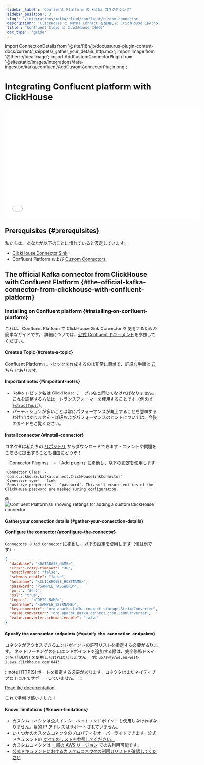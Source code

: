 ```yaml
---
'sidebar_label': 'Confluent Platform の Kafka コネクタシンク'
'sidebar_position': 3
'slug': '/integrations/kafka/cloud/confluent/custom-connector'
'description': 'ClickHouse と Kafka Connect を使用した ClickHouse コネクタシンク'
'title': 'Confluent Cloud と ClickHouse の統合'
'doc_type': 'guide'
---
```


import ConnectionDetails from '@site/i18n/jp/docusaurus-plugin-content-docs/current/_snippets/_gather_your_details_http.mdx';
import Image from '@theme/IdealImage';
import AddCustomConnectorPlugin from '@site/static/images/integrations/data-ingestion/kafka/confluent/AddCustomConnectorPlugin.png';


# Integrating Confluent platform with ClickHouse

<div class='vimeo-container'>
  <iframe src="//www.youtube.com/embed/SQAiPVbd3gg"
    width="640"
    height="360"
    frameborder="0"
    allow="autoplay;
    fullscreen;
    picture-in-picture"
    allowfullscreen>
  </iframe>
</div>

## Prerequisites {#prerequisites}
私たちは、あなたが以下のことに慣れていると仮定しています:
* [ClickHouse Connector Sink](../kafka-clickhouse-connect-sink.md)
* Confluent Platform および [Custom Connectors](https://docs.confluent.io/cloud/current/connectors/bring-your-connector/overview.html)。

## The official Kafka connector from ClickHouse with Confluent Platform {#the-official-kafka-connector-from-clickhouse-with-confluent-platform}

### Installing on Confluent platform {#installing-on-confluent-platform}
これは、Confluent Platform で ClickHouse Sink Connector を使用するための簡単なガイドです。
詳細については、[公式 Confluent ドキュメント](https://docs.confluent.io/cloud/current/connectors/bring-your-connector/custom-connector-qs.html#uploading-and-launching-the-connector)を参照してください。

#### Create a Topic {#create-a-topic}
Confluent Platform にトピックを作成するのは非常に簡単で、詳細な手順は [こちら](https://docs.confluent.io/cloud/current/client-apps/topics/manage.html) にあります。

#### Important notes {#important-notes}

* Kafka トピック名は ClickHouse テーブル名と同じでなければなりません。これを調整する方法は、トランスフォーマーを使用することです（例えば [`ExtractTopic`](https://docs.confluent.io/platform/current/connect/transforms/extracttopic.html)）。
* パーティションが多いことは常にパフォーマンスが向上することを意味するわけではありません - 詳細およびパフォーマンスのヒントについては、今後のガイドをご覧ください。

#### Install connector {#install-connector}
コネクタは私たちの [リポジトリ](https://github.com/ClickHouse/clickhouse-kafka-connect/releases) からダウンロードできます - コメントや問題をこちらに提出することも自由にどうぞ！

「Connector Plugins」 -> 「Add plugin」に移動し、以下の設定を使用します:

```text
'Connector Class' - 'com.clickhouse.kafka.connect.ClickHouseSinkConnector'
'Connector type' - Sink
'Sensitive properties' - 'password'. This will ensure entries of the ClickHouse password are masked during configuration.
```
例:
<Image img={AddCustomConnectorPlugin} size="md" alt="Confluent Platform UI showing settings for adding a custom ClickHouse connector" border/>

#### Gather your connection details {#gather-your-connection-details}
<ConnectionDetails />

#### Configure the connector {#configure-the-connector}
`Connectors` -> `Add Connector` に移動し、以下の設定を使用します（値は例です）:

```json
{
  "database": "<DATABASE_NAME>",
  "errors.retry.timeout": "30",
  "exactlyOnce": "false",
  "schemas.enable": "false",
  "hostname": "<CLICKHOUSE_HOSTNAME>",
  "password": "<SAMPLE_PASSWORD>",
  "port": "8443",
  "ssl": "true",
  "topics": "<TOPIC_NAME>",
  "username": "<SAMPLE_USERNAME>",
  "key.converter": "org.apache.kafka.connect.storage.StringConverter",
  "value.converter": "org.apache.kafka.connect.json.JsonConverter",
  "value.converter.schemas.enable": "false"
}
```

#### Specify the connection endpoints {#specify-the-connection-endpoints}
コネクタがアクセスできるエンドポイントの許可リストを指定する必要があります。
ネットワーキングの出口エンドポイントを追加する際は、完全修飾ドメイン名 (FQDN) を使用しなければなりません。
例: `u57swl97we.eu-west-1.aws.clickhouse.com:8443`

:::note
HTTP(S) ポートを指定する必要があります。コネクタはまだネイティブプロトコルをサポートしていません。
:::

[Read the documentation.](https://docs.confluent.io/cloud/current/connectors/bring-your-connector/custom-connector-qs.html#cc-byoc-endpoints)

これで準備は整いました！

#### Known limitations {#known-limitations}
* カスタムコネクタは公共インターネットエンドポイントを使用しなければなりません。静的 IP アドレスはサポートされていません。
* いくつかのカスタムコネクタのプロパティをオーバーライドできます。公式ドキュメントの [すべてのリストを参照してください。](https://docs.confluent.io/cloud/current/connectors/bring-your-connector/custom-connector-manage.html#override-configuration-properties)
* カスタムコネクタは [一部の AWS リージョン](https://docs.confluent.io/cloud/current/connectors/bring-your-connector/custom-connector-fands.html#supported-aws-regions) でのみ利用可能です。
* [公式ドキュメントにおけるカスタムコネクタの制限のリストを確認してください](https://docs.confluent.io/cloud/current/connectors/bring-your-connector/custom-connector-fands.html#limitations)
